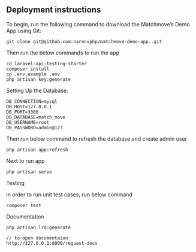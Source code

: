 ## Deployment instructions

To begin, run the following command to download the Matchmove’s Demo App using Git:

    git clone git@github.com:narenvphp/matchmove-demo-app..git

Then run the below commands to run the app
    
    cd laravel-api-testing-starter
    composer install
    cp .env.example .env`
    php artisan key:generate

Setting Up the Database:

    DB_CONNECTION=mysql
    DB_HOST=127.0.0.1
    DB_PORT=3306
    DB_DATABASE=match_move
    DB_USERNAME=root
    DB_PASSWORD=admin@123
    
Then run below command to refresh the database and create admin user

    php artisan app:refresh

Next to run app 

    php artisan serve

Testing

in order to run unit test cases, run below command

    composer test
    
    
Documentation
    
    php artisan lrd:generate
    
    // to open documentaion
    http://127.0.0.1:8000/request-docs
    
    
 
